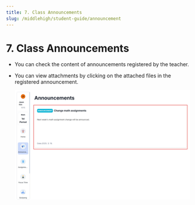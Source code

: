 ```yaml
---
title: 7. Class Announcements
slug: /middlehigh/student-guide/announcement
---
```


# 7. Class Announcements

- You can check the content of announcements registered by the teacher.
- You can view attachments by clicking on the attached files in the registered announcement.

  ![](/img/en_student/en_student_3-7.jpg)
